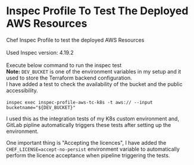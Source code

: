 # Inspec Profile To Test The Deployed AWS Resources
Chef Inspec Profile to test the deployed AWS Resources
<br/>
<br/>
Used Inspec version: 4.19.2
<br/>
<br/>
Execute below command to run the inspec test <br/>
**Note:** `DEV_BUCKET` is one of the environment variables in my setup and it used to store the Terraform backend configuration.<br/>
I have added a test to check the availability of the bucket and the public accessibility.
<br/>
<br/>
`inspec exec inspec-profile-aws-tc-k8s -t aws:// --input bucketname="${DEV_BUCKET}"`
<br/>

I used this as the integration tests of my K8s custom environment and, GitLab pipline automatically triggers these tests after setting up the environment. <br/>

One important thing is "Accepting the licences", I have added the `CHEF_LICENSE=accept-no-persist` environment variable to automatically perform the licence acceptance when pipeline triggering the tests. 
